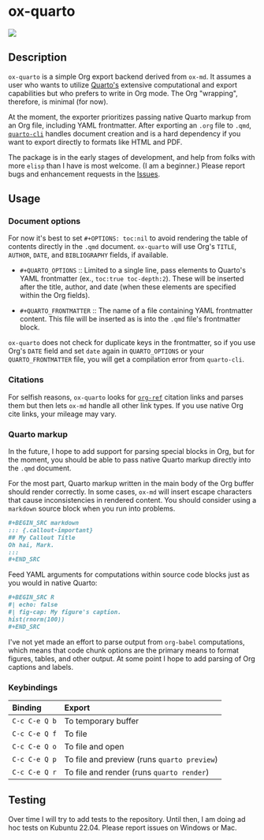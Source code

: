 # ox-quarto

![](https://img.shields.io/badge/Status-In%20development-red)


## Description

`ox-quarto` is a simple Org export backend derived from `ox-md`. It assumes a user who wants to utilize [Quarto's](https://quarto.org) extensive computational and export capabilities but who prefers to write in Org mode. The Org "wrapping", therefore, is minimal (for now).

At the moment, the exporter prioritizes passing native Quarto markup from an Org file, including YAML frontmatter. After exporting an `.org` file to `.qmd`, [`quarto-cli`](https://github.com/quarto-dev/quarto-cli) handles document creation and is a hard dependency if you want to export directly to formats like HTML and PDF. 

The package is in the early stages of development, and help from folks with more `elisp` than I have is most welcome. (I am a beginner.) Please report bugs and enhancement requests in the [Issues](https://github.com/jrgant/ox-quarto/issues).


## Usage

### Document options

For now it's best to set `#+OPTIONS: toc:nil` to avoid rendering the table of contents directly in the `.qmd` document. `ox-quarto` will use Org's `TITLE`, `AUTHOR`, `DATE`, and `BIBLIOGRAPHY` fields, if available.

- `#+QUARTO_OPTIONS` :: Limited to a single line, pass elements to Quarto's YAML frontmatter (ex., `toc:true toc-depth:2`). These will be inserted after the title, author, and date (when these elements are specified within the Org fields).

- `#+QUARTO_FRONTMATTER` :: The name of a file containing YAML frontmatter content. This file will be inserted as is into the `.qmd` file's frontmatter block.

`ox-quarto` does not check for duplicate keys in the frontmatter, so if you use Org's `DATE` field and set `date` again in `QUARTO_OPTIONS` or your `QUARTO_FRONTMATTER` file, you will get a compilation error from `quarto-cli`.

### Citations

For selfish reasons, `ox-quarto` looks for [`org-ref`](https://github.com/jkitchin/org-ref) citation links and parses them but then lets `ox-md` handle all other link types. If you use native Org cite links, your mileage may vary.

### Quarto markup 

In the future, I hope to add support for parsing special blocks in Org, but for the moment, you should be able to pass native Quarto markup directly into the `.qmd` document.

For the most part, Quarto markup written in the main body of the Org buffer should render correctly. In some cases, `ox-md` will insert escape characters that cause inconsistencies in rendered content. You should consider using a `markdown` source block when you run into problems.

```org
#+BEGIN_SRC markdown
::: {.callout-important}
## My Callout Title
Oh hai, Mark.
:::
#+END_SRC
```

Feed YAML arguments for computations within source code blocks just as you would in native Quarto:

```org
#+BEGIN_SRC R
#| echo: false
#| fig-cap: My figure's caption.
hist(rnorm(100))
#+END_SRC
```

I've not yet made an effort to parse output from `org-babel` computations, which means that code chunk options are the primary means to format figures, tables, and other output. At some point I hope to add parsing of Org captions and labels.

### Keybindings

| Binding       | Export                                      |
|:--------------|:--------------------------------------------|
| `C-c C-e Q b` | To temporary buffer                         |
| `C-c C-e Q f` | To file                                     |
| `C-c C-e Q o` | To file and open                            |
| `C-c C-e Q p` | To file and preview (runs `quarto preview`) |
| `C-c C-e Q r` | To file and render (runs `quarto render`)   |


## Testing

Over time I will try to add tests to the repository. Until then, I am doing ad hoc tests on Kubuntu 22.04. Please report issues on Windows or Mac.

